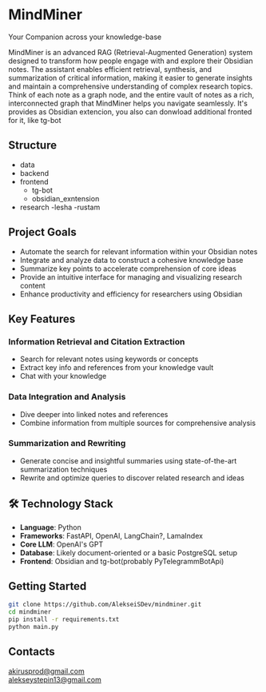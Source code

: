 # MindMiner
Your Companion across your knowledge-base

MindMiner is an advanced RAG (Retrieval-Augmented Generation) system designed to transform how people engage with and explore their Obsidian notes. The assistant enables efficient retrieval, synthesis, and summarization of critical information, making it easier to generate insights and maintain a comprehensive understanding of complex research topics. Think of each note as a graph node, and the entire vault of notes as a rich, interconnected graph that MindMiner helps you navigate seamlessly.
It's provides as Obsidian extencion, you also can donwload additional fronted for it, like tg-bot

## Structure
- data
- backend
- frontend
    - tg-bot
    - obsidian_exntension
- research
    -lesha
    -rustam



## Project Goals
- Automate the search for relevant information within your Obsidian notes
- Integrate and analyze data to construct a cohesive knowledge base
- Summarize key points to accelerate comprehension of core ideas
- Provide an intuitive interface for managing and visualizing research content
- Enhance productivity and efficiency for researchers using Obsidian

## Key Features
### Information Retrieval and Citation Extraction
- Search for relevant notes using keywords or concepts
- Extract key info and references from your knowledge vault
- Chat with your knowledge

### Data Integration and Analysis
- Dive deeper into linked notes and references
- Combine information from multiple sources for comprehensive analysis

### Summarization and Rewriting
- Generate concise and insightful summaries using state-of-the-art summarization techniques
- Rewrite and optimize queries to discover related research and ideas


## 🛠 Technology Stack
- **Language**: Python
- **Frameworks**: FastAPI, OpenAI, LangChain?, LamaIndex
- **Core LLM**: OpenAI's GPT
- **Database**: Likely document-oriented or a basic PostgreSQL setup
- **Frontend**: Obsidian and tg-bot(probably PyTelegrammBotApi)

## Getting Started
```bash
git clone https://github.com/AlekseiSDev/mindminer.git
cd mindminer
pip install -r requirements.txt
python main.py
```

## Contacts
akirusprod@gmail.com   
alekseystepin13@gmail.com
